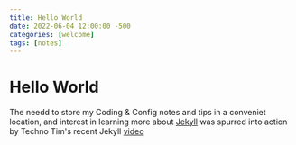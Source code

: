 ```yaml
---
title: Hello World
date: 2022-06-04 12:00:00 -500
categories: [welcome]
tags: [notes]
---
```



# Hello World

The needd to store my Coding & Config notes and tips in a conveniet location, and interest in learning more about [Jekyll](https://jekyllrb.com) was spurred into action by Techno Tim's recent Jekyll [video](https://youtube.com/watch?v=F8iOU1ci19Q)

